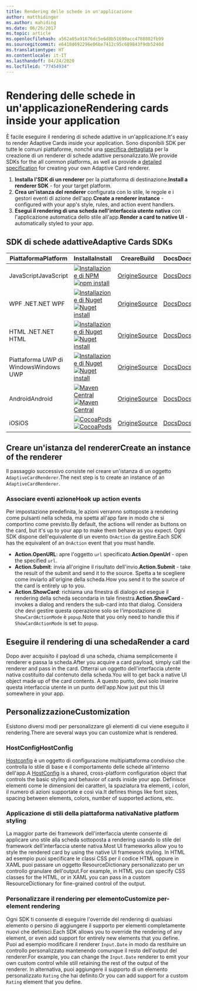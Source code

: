 ```yaml
---
title: Rendering delle schede in un'applicazione
author: matthidinger
ms.author: mahiding
ms.date: 06/26/2017
ms.topic: article
ms.openlocfilehash: a562a05a91676dc5e6d8b51690acc4788802fb99
ms.sourcegitcommit: e6418d692296e06be7412c95c689843f9db5240d
ms.translationtype: HT
ms.contentlocale: it-IT
ms.lasthandoff: 04/24/2020
ms.locfileid: "77454934"
---
```

# <a name="rendering-cards-inside-your-application"></a><span data-ttu-id="f93aa-102">Rendering delle schede in un'applicazione</span><span class="sxs-lookup"><span data-stu-id="f93aa-102">Rendering cards inside your application</span></span>

<span data-ttu-id="f93aa-103">È facile eseguire il rendering di schede adattive in un'applicazione.</span><span class="sxs-lookup"><span data-stu-id="f93aa-103">It's easy to render Adaptive Cards inside your application.</span></span> <span data-ttu-id="f93aa-104">Sono disponibili SDK per tutte le comuni piattaforme, nonché una [specifica dettagliata](implement-a-renderer.md) per la creazione di un renderer di schede adattive personalizzato.</span><span class="sxs-lookup"><span data-stu-id="f93aa-104">We provide SDKs for the all common platforms, as well as provide a [detailed specification](implement-a-renderer.md) for creating your own Adaptive Card renderer.</span></span>

1. <span data-ttu-id="f93aa-105">**Installa l'SDK di un renderer** per la piattaforma di destinazione.</span><span class="sxs-lookup"><span data-stu-id="f93aa-105">**Install a renderer SDK** - for your target platform.</span></span>
2. <span data-ttu-id="f93aa-106">**Crea un'istanza del renderer** configurata con lo stile, le regole e i gestori eventi di azione dell'app.</span><span class="sxs-lookup"><span data-stu-id="f93aa-106">**Create a renderer instance** - configured with your app's style, rules, and action event handlers.</span></span>
3. <span data-ttu-id="f93aa-107">**Esegui il rendering di una scheda nell'interfaccia utente nativa** con l'applicazione automatica dello stile all'app.</span><span class="sxs-lookup"><span data-stu-id="f93aa-107">**Render a card to native UI** - automatically styled to your app.</span></span>

## <a name="adaptive-cards-sdks"></a><span data-ttu-id="f93aa-108">SDK di schede adattive</span><span class="sxs-lookup"><span data-stu-id="f93aa-108">Adaptive Cards SDKs</span></span>

|<span data-ttu-id="f93aa-109">Piattaforma</span><span class="sxs-lookup"><span data-stu-id="f93aa-109">Platform</span></span>|<span data-ttu-id="f93aa-110">Installa</span><span class="sxs-lookup"><span data-stu-id="f93aa-110">Install</span></span>|<span data-ttu-id="f93aa-111">Creare</span><span class="sxs-lookup"><span data-stu-id="f93aa-111">Build</span></span>|<span data-ttu-id="f93aa-112">Docs</span><span class="sxs-lookup"><span data-stu-id="f93aa-112">Docs</span></span>|<span data-ttu-id="f93aa-113">Stato</span><span class="sxs-lookup"><span data-stu-id="f93aa-113">Status</span></span>|
|---|---|---|---|---|
| <span data-ttu-id="f93aa-114">JavaScript</span><span class="sxs-lookup"><span data-stu-id="f93aa-114">JavaScript</span></span> | <span data-ttu-id="f93aa-115">[![Installazione di NPM](https://img.shields.io/npm/v/adaptivecards.svg)](https://www.npmjs.com/package/adaptivecards)</span><span class="sxs-lookup"><span data-stu-id="f93aa-115">[![npm install](https://img.shields.io/npm/v/adaptivecards.svg)](https://www.npmjs.com/package/adaptivecards)</span></span> | [<span data-ttu-id="f93aa-116">Origine</span><span class="sxs-lookup"><span data-stu-id="f93aa-116">Source</span></span>](https://github.com/Microsoft/AdaptiveCards/tree/master/source/nodejs)| [<span data-ttu-id="f93aa-117">Docs</span><span class="sxs-lookup"><span data-stu-id="f93aa-117">Docs</span></span>](../sdk/rendering-cards/javascript/getting-started.md) | ![Stato della compilazione](https://img.shields.io/vso/build/Microsoft/56cf629e-8f3a-4412-acbc-bf69366c552c/20564.svg) |
| <span data-ttu-id="f93aa-119">WPF .NET</span><span class="sxs-lookup"><span data-stu-id="f93aa-119">.NET WPF</span></span> | <span data-ttu-id="f93aa-120">[![Installazione di Nuget](https://img.shields.io/nuget/vpre/AdaptiveCards.Rendering.Wpf.svg)](https://www.nuget.org/packages/AdaptiveCards.Rendering.Wpf)</span><span class="sxs-lookup"><span data-stu-id="f93aa-120">[![Nuget install](https://img.shields.io/nuget/vpre/AdaptiveCards.Rendering.Wpf.svg)](https://www.nuget.org/packages/AdaptiveCards.Rendering.Wpf)</span></span> | [<span data-ttu-id="f93aa-121">Origine</span><span class="sxs-lookup"><span data-stu-id="f93aa-121">Source</span></span>](https://github.com/Microsoft/AdaptiveCards/tree/master/source/dotnet)| [<span data-ttu-id="f93aa-122">Docs</span><span class="sxs-lookup"><span data-stu-id="f93aa-122">Docs</span></span>](../sdk/rendering-cards/net-wpf/getting-started.md) | ![Stato della compilazione](https://img.shields.io/vso/build/Microsoft/56cf629e-8f3a-4412-acbc-bf69366c552c/20596.svg) |
| <span data-ttu-id="f93aa-124">HTML .NET</span><span class="sxs-lookup"><span data-stu-id="f93aa-124">.NET HTML</span></span> | <span data-ttu-id="f93aa-125">[![Installazione di Nuget](https://img.shields.io/nuget/vpre/AdaptiveCards.Rendering.Html.svg)](https://www.nuget.org/packages/AdaptiveCards.Rendering.Html)</span><span class="sxs-lookup"><span data-stu-id="f93aa-125">[![Nuget install](https://img.shields.io/nuget/vpre/AdaptiveCards.Rendering.Html.svg)](https://www.nuget.org/packages/AdaptiveCards.Rendering.Html)</span></span> | [<span data-ttu-id="f93aa-126">Origine</span><span class="sxs-lookup"><span data-stu-id="f93aa-126">Source</span></span>](https://github.com/Microsoft/AdaptiveCards/tree/master/source/dotnet) | [<span data-ttu-id="f93aa-127">Docs</span><span class="sxs-lookup"><span data-stu-id="f93aa-127">Docs</span></span>](../sdk/rendering-cards/net-html/getting-started.md) | ![Stato della compilazione](https://img.shields.io/vso/build/Microsoft/56cf629e-8f3a-4412-acbc-bf69366c552c/20596.svg) |
| <span data-ttu-id="f93aa-129">Piattaforma UWP di Windows</span><span class="sxs-lookup"><span data-stu-id="f93aa-129">Windows UWP</span></span> | <span data-ttu-id="f93aa-130">[![Installazione di Nuget](https://img.shields.io/nuget/vpre/AdaptiveCards.Rendering.Uwp.svg)](https://www.nuget.org/packages/AdaptiveCards.Rendering.Uwp)</span><span class="sxs-lookup"><span data-stu-id="f93aa-130">[![Nuget install](https://img.shields.io/nuget/vpre/AdaptiveCards.Rendering.Uwp.svg)](https://www.nuget.org/packages/AdaptiveCards.Rendering.Uwp)</span></span> | [<span data-ttu-id="f93aa-131">Origine</span><span class="sxs-lookup"><span data-stu-id="f93aa-131">Source</span></span>](https://github.com/Microsoft/AdaptiveCards/tree/master/source/uwp) | [<span data-ttu-id="f93aa-132">Docs</span><span class="sxs-lookup"><span data-stu-id="f93aa-132">Docs</span></span>](../sdk/rendering-cards/uwp/getting-started.md) | ![Stato della compilazione](https://img.shields.io/vso/build/Microsoft/56cf629e-8f3a-4412-acbc-bf69366c552c/20583.svg) |
| <span data-ttu-id="f93aa-134">Android</span><span class="sxs-lookup"><span data-stu-id="f93aa-134">Android</span></span> | <span data-ttu-id="f93aa-135">[![Maven Central](https://img.shields.io/maven-central/v/io.adaptivecards/adaptivecards-android.svg)](https://search.maven.org/#search%7Cga%7C1%7Ca%3A%22adaptivecards-android%22)</span><span class="sxs-lookup"><span data-stu-id="f93aa-135">[![Maven Central](https://img.shields.io/maven-central/v/io.adaptivecards/adaptivecards-android.svg)](https://search.maven.org/#search%7Cga%7C1%7Ca%3A%22adaptivecards-android%22)</span></span> | [<span data-ttu-id="f93aa-136">Origine</span><span class="sxs-lookup"><span data-stu-id="f93aa-136">Source</span></span>](https://github.com/Microsoft/AdaptiveCards/tree/master/source/android) | [<span data-ttu-id="f93aa-137">Docs</span><span class="sxs-lookup"><span data-stu-id="f93aa-137">Docs</span></span>](../sdk/rendering-cards/android/getting-started.md) | ![Stato della compilazione](https://img.shields.io/vso/build/Microsoft/8d47e068-03c8-4cdc-aa9b-fc6929290322/17651.svg)
| <span data-ttu-id="f93aa-139">iOS</span><span class="sxs-lookup"><span data-stu-id="f93aa-139">iOS</span></span> | <span data-ttu-id="f93aa-140">[![CocoaPods](https://img.shields.io/cocoapods/v/AdaptiveCards.svg)](https://cocoapods.org/pods/AdaptiveCards)</span><span class="sxs-lookup"><span data-stu-id="f93aa-140">[![CocoaPods](https://img.shields.io/cocoapods/v/AdaptiveCards.svg)](https://cocoapods.org/pods/AdaptiveCards)</span></span> | [<span data-ttu-id="f93aa-141">Origine</span><span class="sxs-lookup"><span data-stu-id="f93aa-141">Source</span></span>](https://github.com/Microsoft/AdaptiveCards/tree/master/source/ios) | [<span data-ttu-id="f93aa-142">Docs</span><span class="sxs-lookup"><span data-stu-id="f93aa-142">Docs</span></span>](../sdk/rendering-cards/ios/getting-started.md) |  ![Stato della compilazione](https://img.shields.io/vso/build/Microsoft/8d47e068-03c8-4cdc-aa9b-fc6929290322/16990.svg) |

## <a name="create-an-instance-of-the-renderer"></a><span data-ttu-id="f93aa-144">Creare un'istanza del renderer</span><span class="sxs-lookup"><span data-stu-id="f93aa-144">Create an instance of the renderer</span></span>

<span data-ttu-id="f93aa-145">Il passaggio successivo consiste nel creare un'istanza di un oggetto `AdaptiveCardRenderer`.</span><span class="sxs-lookup"><span data-stu-id="f93aa-145">The next step is to create an instance of an `AdaptiveCardRenderer`.</span></span> 

### <a name="hook-up-action-events"></a><span data-ttu-id="f93aa-146">Associare eventi azione</span><span class="sxs-lookup"><span data-stu-id="f93aa-146">Hook up action events</span></span>

<span data-ttu-id="f93aa-147">Per impostazione predefinita, le azioni verranno sottoposte a rendering come pulsanti nella scheda, ma spetta all'app fare in modo che si comportino come previsto.</span><span class="sxs-lookup"><span data-stu-id="f93aa-147">By default, the actions will render as buttons on the card, but it's up to your app to make them behave as you expect.</span></span> <span data-ttu-id="f93aa-148">Ogni SDK dispone dell'equivalente di un evento `OnAction` da gestire.</span><span class="sxs-lookup"><span data-stu-id="f93aa-148">Each SDK has the equivalent of an `OnAction` event that you must handle.</span></span>

* <span data-ttu-id="f93aa-149">**Action.OpenURL**: apre l'oggetto `url` specificato.</span><span class="sxs-lookup"><span data-stu-id="f93aa-149">**Action.OpenUrl** - open the specified `url`.</span></span>  
* <span data-ttu-id="f93aa-150">**Action.Submit**: invia all'origine il risultato dell'invio.</span><span class="sxs-lookup"><span data-stu-id="f93aa-150">**Action.Submit** - take the result of the submit and send it to the source.</span></span> <span data-ttu-id="f93aa-151">Spetta a te scegliere come inviarlo all'origine della scheda.</span><span class="sxs-lookup"><span data-stu-id="f93aa-151">How you send it to the source of the card is entirely up to you.</span></span>
* <span data-ttu-id="f93aa-152">**Action.ShowCard**: richiama una finestra di dialogo ed esegue il rendering della scheda secondaria in tale finestra.</span><span class="sxs-lookup"><span data-stu-id="f93aa-152">**Action.ShowCard** - invokes a dialog and renders the sub-card into that dialog.</span></span> <span data-ttu-id="f93aa-153">Considera che devi gestire questa operazione solo se l'impostazione di `ShowCardActionMode` è `popup`.</span><span class="sxs-lookup"><span data-stu-id="f93aa-153">Note that you only need to handle this if `ShowCardActionMode` is set to `popup`.</span></span>

## <a name="render-a-card"></a><span data-ttu-id="f93aa-154">Eseguire il rendering di una scheda</span><span class="sxs-lookup"><span data-stu-id="f93aa-154">Render a card</span></span>

<span data-ttu-id="f93aa-155">Dopo aver acquisito il payload di una scheda, chiama semplicemente il renderer e passa la scheda.</span><span class="sxs-lookup"><span data-stu-id="f93aa-155">After you acquire a card payload, simply call the renderer and pass in the card.</span></span> <span data-ttu-id="f93aa-156">Otterrai un oggetto dell'interfaccia utente nativa costituito dal contenuto della scheda.</span><span class="sxs-lookup"><span data-stu-id="f93aa-156">You will to get back a native UI object made up of the card contents.</span></span> <span data-ttu-id="f93aa-157">A questo punto, devi solo inserire questa interfaccia utente in un punto dell'app.</span><span class="sxs-lookup"><span data-stu-id="f93aa-157">Now just put this UI somewhere in your app.</span></span>

## <a name="customization"></a><span data-ttu-id="f93aa-158">Personalizzazione</span><span class="sxs-lookup"><span data-stu-id="f93aa-158">Customization</span></span>

<span data-ttu-id="f93aa-159">Esistono diversi modi per personalizzare gli elementi di cui viene eseguito il rendering.</span><span class="sxs-lookup"><span data-stu-id="f93aa-159">There are several ways you can customize what is rendered.</span></span> 

### <a name="hostconfig"></a><span data-ttu-id="f93aa-160">HostConfig</span><span class="sxs-lookup"><span data-stu-id="f93aa-160">HostConfig</span></span>

<span data-ttu-id="f93aa-161">[Hostconfig](host-config.md) è un oggetto di configurazione multipiattaforma condiviso che controlla lo stile di base e il comportamento delle schede all'interno dell'app.</span><span class="sxs-lookup"><span data-stu-id="f93aa-161">A [HostConfig](host-config.md) is a shared, cross-platform configuration object that controls the basic styling and behavior of cards inside your app.</span></span> <span data-ttu-id="f93aa-162">Definisce elementi come le dimensioni dei caratteri, la spaziatura tra elementi, i colori, il numero di azioni supportate e così via.</span><span class="sxs-lookup"><span data-stu-id="f93aa-162">It defines things like font sizes, spacing between elements, colors, number of supported actions, etc.</span></span> 

### <a name="native-platform-styling"></a><span data-ttu-id="f93aa-163">Applicazione di stili della piattaforma nativa</span><span class="sxs-lookup"><span data-stu-id="f93aa-163">Native platform styling</span></span>

<span data-ttu-id="f93aa-164">La maggior parte dei framework dell'interfaccia utente consente di applicare uno stile alla scheda sottoposta a rendering usando lo stile del framework dell'interfaccia utente nativa.</span><span class="sxs-lookup"><span data-stu-id="f93aa-164">Most UI frameworks allow you to style the rendered card by using the native UI framework styling.</span></span> <span data-ttu-id="f93aa-165">In HTML ad esempio puoi specificare le classi CSS per il codice HTML oppure in XAML puoi passare un oggetto ResourceDictionary personalizzato per un controllo granulare dell'output.</span><span class="sxs-lookup"><span data-stu-id="f93aa-165">For example, in HTML you can specify CSS classes for the HTML, or in XAML you can pass in a custom ResourceDictionary for fine-grained control of the output.</span></span>

### <a name="customize-per-element-rendering"></a><span data-ttu-id="f93aa-166">Personalizzare il rendering per elemento</span><span class="sxs-lookup"><span data-stu-id="f93aa-166">Customize per-element rendering</span></span>

<span data-ttu-id="f93aa-167">Ogni SDK ti consente di eseguire l'override del rendering di qualsiasi elemento o persino di aggiungere il supporto per elementi completamente nuovi che definisci.</span><span class="sxs-lookup"><span data-stu-id="f93aa-167">Each SDK allows you to override the rendering of any element, or even add support for entirely new elements that you define.</span></span>  <span data-ttu-id="f93aa-168">Puoi ad esempio modificare il renderer `Input.Date` in modo da restituire un controllo personalizzato mantenendo comunque il resto dell'output del renderer.</span><span class="sxs-lookup"><span data-stu-id="f93aa-168">For example, you can change the `Input.Date` renderer to emit your own custom control while still retaining the rest of the output of the renderer.</span></span> <span data-ttu-id="f93aa-169">In alternativa, puoi aggiungere il supporto di un elemento personalizzato `Rating` che hai definito.</span><span class="sxs-lookup"><span data-stu-id="f93aa-169">Or you can add support for a custom `Rating` element that you define.</span></span>



